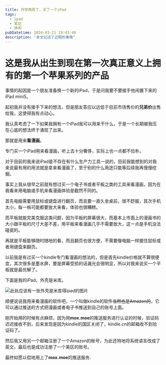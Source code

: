 ```yaml
---
title: 开学两周了，买了一个iPad
tags: 
  - ipad
  - 笔记
  - 休闲
pubDatetime: 2024-03-21 19:43:40
description: "本文记述了近期的事情"
---
```


# 这是我从出生到现在第一次真正意义上拥有的第一个苹果系列的产品

事情的起因是一个朋友准备换一个新的iPad，于是问我要不要接手他闲置下来的iPad mini5。

起初我并没有接手下来的想法，但是朋友答应以远低于目前市场售价的**兄弟价**出售给我，这使得我有点动心。

我认真考虑了一下如果我拥有一个iPad我可以用来干什么，于是一个长期被我压在心底的想法终于涌现了出来。

那就是用来**看漫画**。

专门买一个iPad用来看漫画，听上去十分奢侈，实际上也一点都不俭朴。

对于目前的我来说iPad是不存在有什么生产力工具一说的，目前我能想到的对我来说最有用的用法就是拿来看漫画了，至于别的什么用途只能等后续我再慢慢挖掘。

事实上我从很早之前就有想过买一个电子书或者平板之类的工具来看漫画，因为在我看来用电脑或手机来看漫画体验是截然不同的。

首先电脑需要用鼠标或键盘进行翻页，而且要一直久坐桌前，很不舒服，其次手机太小，每一格可能都要放大来看，体验也很糟糕。

而平板就能完美克服这类问题，因为平板的屏幕很大，而基本上市面上的漫画书的大小跟平板的尺寸大差不差，用平板来看漫画几乎不需要放大，这一点是手机没法碰瓷的。

再就是平板能够随时随地的看，而且翻页也很方便，不需要像电脑一样握住鼠标或者用键盘来翻页。

以前我是有过买一个kindle专门看漫画的想法的，但是首先kindle价格就不算很便宜，其次很多是墨水屏，要是屏幕受损的话漏光会很明显，所以对我来说买一个平板就是最优解了。

下面是我的iPad，外壳是米库。

![此处应该有一张外壳是米库得ipad的图片](/images/40.png)

顺便说说我用来看漫画的软件吧，一个叫做kindle的软件~~当然也是Amazon的~~，它可以通过推送的方式把漫画或者电子书推送到自己的账号上面。

刚开始用的时候有点麻烦，因为用**mox.moe**的推送服务进行认证的时候，验证码迟迟接收不到，后来发现是因为kindle的国区关闭了，kindle.cn的邮箱收不到验证码了。

然后我又用另一个邮箱注册了一个Amazon的帐号，为此还特地将系统语言改成了英文，最后也是成功注册了一个美区的账号。

最终如愿以偿地用上了**mox.moe**的推送服务.


